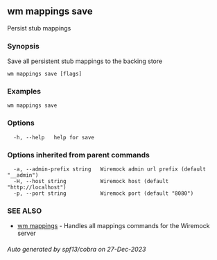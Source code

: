 ## wm mappings save

Persist stub mappings

### Synopsis

Save all persistent stub mappings to the backing store

```
wm mappings save [flags]
```

### Examples

```
wm mappings save
```

### Options

```
  -h, --help   help for save
```

### Options inherited from parent commands

```
  -a, --admin-prefix string   Wiremock admin url prefix (default "__admin")
  -H, --host string           Wiremock host (default "http://localhost")
  -p, --port string           Wiremock port (default "8080")
```

### SEE ALSO

* [wm mappings](wm_mappings.md)	 - Handles all mappings commands for the Wiremock server

###### Auto generated by spf13/cobra on 27-Dec-2023
